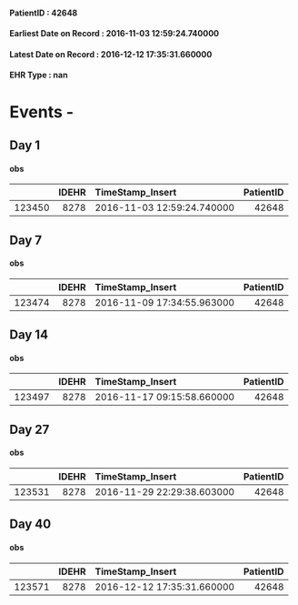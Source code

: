 
#### PatientID : 42648
#### Earliest Date on Record : 2016-11-03 12:59:24.740000
#### Latest Date on Record : 2016-12-12 17:35:31.660000
#### EHR Type : nan

# Events - 

## Day 1

#### obs
|        |   IDEHR | TimeStamp_Insert           |   PatientID |
|-------:|--------:|:---------------------------|------------:|
| 123450 |    8278 | 2016-11-03 12:59:24.740000 |       42648 |


## Day 7

#### obs
|        |   IDEHR | TimeStamp_Insert           |   PatientID |
|-------:|--------:|:---------------------------|------------:|
| 123474 |    8278 | 2016-11-09 17:34:55.963000 |       42648 |


## Day 14

#### obs
|        |   IDEHR | TimeStamp_Insert           |   PatientID |
|-------:|--------:|:---------------------------|------------:|
| 123497 |    8278 | 2016-11-17 09:15:58.660000 |       42648 |


## Day 27

#### obs
|        |   IDEHR | TimeStamp_Insert           |   PatientID |
|-------:|--------:|:---------------------------|------------:|
| 123531 |    8278 | 2016-11-29 22:29:38.603000 |       42648 |


## Day 40

#### obs
|        |   IDEHR | TimeStamp_Insert           |   PatientID |
|-------:|--------:|:---------------------------|------------:|
| 123571 |    8278 | 2016-12-12 17:35:31.660000 |       42648 |


